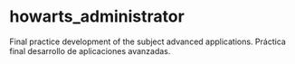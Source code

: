 # howarts_administrator


Final practice development of the subject advanced applications.
Práctica final desarrollo de aplicaciones avanzadas.
